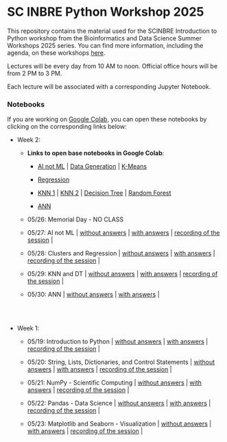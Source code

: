 # SC INBRE Python Workshop 2025

This repository contains the material used for the SCINBRE Introduction to Python workshop from the Bioinformatics and Data Science
Summer Workshops 2025 series. You can find more information, including the agenda, on these workshops [here](https://www.scinbre.org/learning/bids-tutorials-and-workshops/2025-summer-workshops).

Lectures will be every day from 10 AM to noon. Official office hours will be from 2 PM to 3 PM. 

Each lecture will be associated with a corresponding Jupyter Notebook. 


### Notebooks

If you are working on [Google Colab](https://colab.research.google.com/), you can open these notebooks by clicking on the corresponding links below:

- Week 2:
    
    - **Links to open base notebooks in Google Colab**:

        - [AI not ML](https://colab.research.google.com/drive/1gKieppjYJiWw8MkVq9FbxiP3r9cpSsYM) | [Data Generation](https://colab.research.google.com/drive/1i9tYyaPcF9AciBOfi5zAMNhnlz5_ec4B) | [K-Means](https://colab.research.google.com/drive/15svvAzmtKuQAK0z3V46CCrQbwi2r0Kjp)

        - [Regression](https://colab.research.google.com/drive/1aiHJjmwzcMlP420VF24YryoUtZEjAwAZ) 

        - [KNN 1](https://colab.research.google.com/drive/12JLPydJz3NgA8kcR0QZXaaSDL_rxMWus) | [KNN 2](https://colab.research.google.com/drive/1v_K6ZrKpiUX3ZT0ThWEisgcU_BN9-1rp) | [Decision Tree](https://colab.research.google.com/drive/1Kb9pnqSIKCYcHAY0GofD1QtVOh2af9jt) | [Random Forest](https://colab.research.google.com/drive/1ECs71TK1BjhAXJwZYcH5ecq978vOQ6Bh)

        - [ANN](https://colab.research.google.com/drive/1srZ3EIQr-QZO3vwndqZFBvdckNOzmC-l)

    - 05/26: Memorial Day - NO CLASS

    - 05/27: AI not ML |  [without answers](https://colab.research.google.com/drive/1kJAXgKzbfAg4KlCIzpG4GofpSEHhVNau) | [with answers](https://colab.research.google.com/drive/1SVAa70Au2fMvcEZxnwQ17mNI-m6_NQHv) | [recording of the session](https://sc-edu.zoom.us/rec/play/3YXj4YWCG3IsFWhhE73K7EoCbrVHwR3vm2fmZefstFckofzCpgeWcpYfJOmdGdgkAyL_C1eK1wNFI-qw.mX6gNTu4o7IGmPir?eagerLoadZvaPages=sidemenu.billing.plan_management&accessLevel=meeting&canPlayFromShare=true&from=share_recording_detail&startTime=1748353972000&componentName=rec-play&originRequestUrl=https%3A%2F%2Fsc-edu.zoom.us%2Frec%2Fshare%2F-NgWWwoUxIaRE0Ud8O2kz97_QpHudvP3kJBt3Ix9KC1wXDItn8IenqqVutyNlwtL.SmUHu86sSF4k3md2%3FstartTime%3D1748353972000) |
    
    - 05/28: Clusters and Regression | [without answers](https://colab.research.google.com/drive/1F0tOIYe-2Mk9Rd2tX950FmYiQllqxfL7) | [with answers](https://colab.research.google.com/drive/1g6NqceIhQhbdeJ0G3mcdMfbytm8MPKtK) | [recording of the session](https://us06web.zoom.us/rec/play/QAl4NQrpOXF0ryrdWUHRvmFiO8V18jMu1ZolwkRsDP9Z2zcHw5oO2IfIm9bVrPWAgrgPFna4p1KjEa8.mN5593AqxzfBwA2i?eagerLoadZvaPages=sidemenu.billing.plan_management&accessLevel=meeting&canPlayFromShare=true&from=share_recording_detail&continueMode=true&iet=f7nZarHuYv-R9ssilPVOoTRb8iVRys9yiLe1IMO8N6w.AG.9EOV3PaNzuMHgMmpxZzzzHOfA-QowAP0FoCYeAl4T8qixEir36w2e8E7xErAQcJjoZFk3sGdOYsrtyUVMkoNk5Znwcr9QWQqvT3cq4k0Nc0Vx4DBoVC385EywZo.hdisYILgyGJlcaOqfzACQA.t3xqVbhCjJi_Lr8y&componentName=rec-play&originRequestUrl=https%3A%2F%2Fus06web.zoom.us%2Frec%2Fshare%2FbmuhzMLyPBIX9_hbU5ZQ261VyoD5XyKVwqJ6pcJ7BDNh4iodnyfwA3RfEGTNmlN6.dSEOHXT_pWTWBRTT%3Fiet%3Df7nZarHuYv-R9ssilPVOoTRb8iVRys9yiLe1IMO8N6w.AG.9EOV3PaNzuMHgMmpxZzzzHOfA-QowAP0FoCYeAl4T8qixEir36w2e8E7xErAQcJjoZFk3sGdOYsrtyUVMkoNk5Znwcr9QWQqvT3cq4k0Nc0Vx4DBoVC385EywZo.hdisYILgyGJlcaOqfzACQA.t3xqVbhCjJi_Lr8y) |
    
    - 05/29: KNN and DT | [without answers](https://colab.research.google.com/drive/1HGUekfCcPyLmoP-SlH0RTMblLhQbZn0-) | [with answers](https://colab.research.google.com/drive/1KkX7b5UyDiao0ScJXCKQLcYBunNTDq9K) | [recording of the session](https://sc-edu.zoom.us/rec/play/tvlOAsjo8uW-vKc8Ank48Dkk3J4GL5hNa4lTKV6PjD8fLy8PRsjQQZDjpt60ObmucTYFmNYm-lz3G-dz.XU4cTJxnzaWneVdS?eagerLoadZvaPages=sidemenu.billing.plan_management&accessLevel=meeting&canPlayFromShare=true&from=share_recording_detail&continueMode=true&componentName=rec-play&originRequestUrl=https%3A%2F%2Fsc-edu.zoom.us%2Frec%2Fshare%2Fyy7IulrrmL_r3DR1APu5irypTwL15LF16wqOBVhKfaoUGK-jVs-hnGEYYJQBWNYb.iZUujT9eEW2YhfPm) |
    
    - 05/30: ANN | [without answers](https://colab.research.google.com/drive/1iLl-iExzAdsp3cu_VVRQ2Lv7haPyv-zq) | [with answers](https://colab.research.google.com/drive/1X4sbhLZePS_u4RkaPRjho5gNvZQ081cJ) |

<br>
<br>

- Week 1:
    - 05/19: Introduction to Python | [without answers](https://colab.research.google.com/github/lina-usc/scinbre-python-2025/blob/main/Day1_into_python/day1_without_answers.ipynb) | [with answers](https://colab.research.google.com/github/lina-usc/scinbre-python-2025/blob/main/Day1_into_python/day1_with_answers.ipynb) |  [recording of the session](https://sc-edu.zoom.us/rec/share/iXPfhFBj4fvc14Kf5PRvFbqxu4UGnxM8Go6ILQOQxQvDtweprp2cHz_lM1SONe-n.p8mREBw7-40_3uVv?startTime=1747662716000) |
    
    - 05/20: String, Lists, Dictionaries, and Control Statements | [without answers](https://colab.research.google.com/github/lina-usc/scinbre-python-2025/blob/main/Day2_control_statements_interators_arrays/day2_without_answers.ipynb) | [with answers](https://colab.research.google.com/github/lina-usc/scinbre-python-2025/blob/main/Day2_control_statements_interators_arrays/day2_with_answers.ipynb) | [recording of the session](https://sc-edu.zoom.us/rec/share/PGoifaWpk9KszwVC1_9J6pIYbqFeSbsW5Zp1CODG2XiP96Yx1lZLIg6VscUJB44j.wrArOKbQ6VE9p6Rx?startTime=1747748526000) |

    - 05/21: NumPy - Scientific Computing | [without answers](https://colab.research.google.com/github/lina-usc/scinbre-python-2025/blob/main/Day3_numpy/day3_without_answers.ipynb) | [with answers](https://colab.research.google.com/github/lina-usc/scinbre-python-2025/blob/main/Day3_numpy/day3_with_answers.ipynb) | [recording of the session](https://sc-edu.zoom.us/rec/share/6gCL8WdJJEu9S7jpGLK0Gx-puBPe7nS-OlltC4TiealLUWqwT4P48pMK1UaPg6B7.-e7om-SmgcmbYj9B?startTime=1747834997000) |



    - 05/22: Pandas - Data Science | [without answers](https://colab.research.google.com/github/lina-usc/scinbre-python-2025/blob/main/Day4_pandas/day4_without_answers.ipynb) | [with answers](https://colab.research.google.com/github/lina-usc/scinbre-python-2025/blob/main/Day4_pandas/day4_with_answers.ipynb) | [recording of the session](https://sc-edu.zoom.us/rec/share/8wk3Fs7DiKQRGVavbkiVqD6fjjYku9ZCJgRtWGZVp1TpXur21Vr7zkp3JZqzD3dV.tFIqIUnZ5JnZjcLz?startTime=1747921877000) |

    - 05/23: Matplotlib and Seaborn - Visualization | [without answers](https://colab.research.google.com/github/lina-usc/scinbre-python-2025/blob/main/Day5_matplotlib_seaborn/day5_without_answers.ipynb) | [with answers](https://colab.research.google.com/github/lina-usc/scinbre-python-2025/blob/main/Day5_matplotlib_seaborn/day5_with_answers.ipynb) | [recording of the session](https://sc-edu.zoom.us/rec/share/zlBBjb_vUZ4g1FlFoL7orwfpK63AeULVgp-zv06HcpNaksrzbLe8xpBik6ZU3Hal.V1gwcbIJ0fmviv4u?startTime=1748008046000) |



